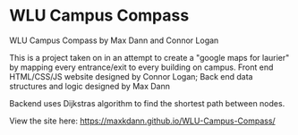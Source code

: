 # WLU Campus Compass
WLU Campus Compass by Max Dann and Connor Logan

This is a project taken on in an attempt to create a "google maps for laurier" by mapping every entrance/exit to every building on campus. Front end HTML/CSS/JS website designed by Connor Logan; Back end data structures and logic designed by Max Dann

Backend uses Dijkstras algorithm to find the shortest path between nodes.

View the site here:
https://maxkdann.github.io/WLU-Campus-Compass/

